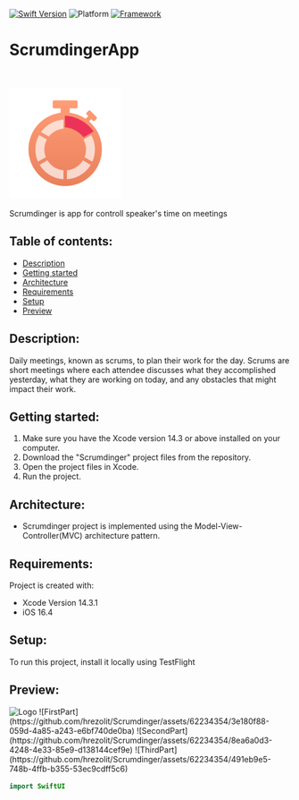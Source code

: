 [![Swift Version][swift-image]][swift-url]
![Platform][platform-image]
[![Framework][framework-image]][framework-url]
# ScrumdingerApp
<br />
<p align="left">
  <a href="https://github.com/hrezolit/Scrumdinger/tree/main/Scrumdinger">
    <img src="https://github.com/hrezolit/Scrumdinger/blob/main/Scrumdinger/Assets.xcassets/AppIcon.appiconset/AppIcon1024%401x.png" alt="Logo" width="200" height="200">
  </a>

  </p>
</p>
Scrumdinger is app for controll speaker's time on meetings

## Table of contents:
* [Description](#description)
* [Getting started](#getting-started)
* [Architecture](#architecture)
* [Requirements](#requirements)
* [Setup](#setup)
* [Preview](#preview)

## Description:
Daily meetings, known as scrums, to plan their work for the day. 
Scrums are short meetings where each attendee discusses what they accomplished yesterday, 
what they are working on today, and any obstacles that might impact their work.

## Getting started:
1. Make sure you have the Xcode version 14.3 or above installed on your computer.
2. Download the "Scrumdinger" project files from the repository.
3. Open the project files in Xcode.
4. Run the project.

## Architecture:
* Scrumdinger project is implemented using the Model-View-Controller(MVC) architecture pattern.
 
## Requirements:
Project is created with:
* Xcode Version 14.3.1
* iOS 16.4
	
## Setup:
To run this project, install it locally using TestFlight

## Preview:
<img src="https://github.com/hrezolit/Scrumdinger/assets/62234354/3e180f88-059d-4a85-a243-e6bf740de0ba" alt="Logo" width="235" height="500">
![FirstPart](https://github.com/hrezolit/Scrumdinger/assets/62234354/3e180f88-059d-4a85-a243-e6bf740de0ba)
![SecondPart](https://github.com/hrezolit/Scrumdinger/assets/62234354/8ea6a0d3-4248-4e33-85e9-d138144cef9e)
![ThirdPart](https://github.com/hrezolit/Scrumdinger/assets/62234354/491eb9e5-748b-4ffb-b355-53ec9cdff5c6)


```swift
import SwiftUI

```

[swift-image]: https://img.shields.io/badge/swift-5.8.1-orange.svg
[swift-url]: https://swift.org/
[platform-image]: https://camo.githubusercontent.com/5a12a2bc88c183973f0863b8f5a539edb0e0a9758c8e6dad825ca56b4a959da6/68747470733a2f2f696d672e736869656c64732e696f2f636f636f61706f64732f702f4c46416c657274436f6e74726f6c6c65722e7376673f7374796c653d666c6174
[framework-image]: https://img.shields.io/badge/SwiftUI-blue.svg
[framework-url]: https://developer.apple.com/documentation/swiftui/
